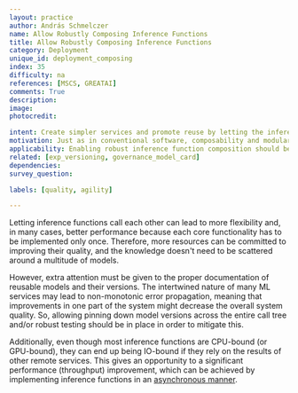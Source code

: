 ```yaml
---
layout: practice
author: András Schmelczer
name: Allow Robustly Composing Inference Functions
title: Allow Robustly Composing Inference Functions
category: Deployment
unique_id: deployment_composing
index: 35
difficulty: na
references: [MSCS, GREATAI]
comments: True
description:
image:
photocredit:

intent: Create simpler services and promote reuse by letting the inference functions call each other.
motivation: Just as in conventional software, composability and modularity can lead to simpler and more flexible architectures. However, extra care needs to be taken to avoid non-monotonic error propagation. 
applicability: Enabling robust inference function composition should be implemented in any production-level ML application.
related: [exp_versioning, governance_model_card]
dependencies:
survey_question:

labels: [quality, agility]

---
```


Letting inference functions call each other can lead to more flexibility and, in many cases, better performance because each core functionality has to be implemented only once. Therefore, more resources can be committed to improving their quality, and the knowledge doesn't need to be scattered around a multitude of models. 

However, extra attention must be given to the proper documentation of reusable models and their versions. The intertwined nature of many ML services may lead to non-monotonic error propagation, meaning that improvements in one part of the system might decrease the overall system quality. So, allowing pinning down model versions across the entire call tree and/or robust testing should be in place in order to mitigate this.

Additionally, even though most inference functions are CPU-bound (or GPU-bound), they can end up being IO-bound if they rely on the results of other remote services. This gives an opportunity to a significant performance (throughput) improvement, which can be achieved by implementing inference functions in an <a href="https://docs.python.org/3/library/asyncio-task.html" target="_blank">asynchronous manner</a>.
